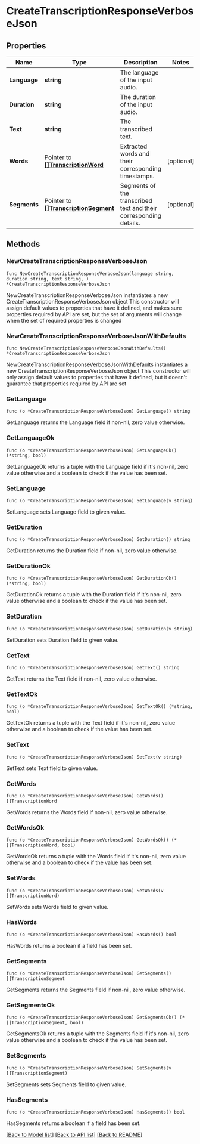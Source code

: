 # CreateTranscriptionResponseVerboseJson

## Properties

Name | Type | Description | Notes
------------ | ------------- | ------------- | -------------
**Language** | **string** | The language of the input audio. | 
**Duration** | **string** | The duration of the input audio. | 
**Text** | **string** | The transcribed text. | 
**Words** | Pointer to [**[]TranscriptionWord**](TranscriptionWord.md) | Extracted words and their corresponding timestamps. | [optional] 
**Segments** | Pointer to [**[]TranscriptionSegment**](TranscriptionSegment.md) | Segments of the transcribed text and their corresponding details. | [optional] 

## Methods

### NewCreateTranscriptionResponseVerboseJson

`func NewCreateTranscriptionResponseVerboseJson(language string, duration string, text string, ) *CreateTranscriptionResponseVerboseJson`

NewCreateTranscriptionResponseVerboseJson instantiates a new CreateTranscriptionResponseVerboseJson object
This constructor will assign default values to properties that have it defined,
and makes sure properties required by API are set, but the set of arguments
will change when the set of required properties is changed

### NewCreateTranscriptionResponseVerboseJsonWithDefaults

`func NewCreateTranscriptionResponseVerboseJsonWithDefaults() *CreateTranscriptionResponseVerboseJson`

NewCreateTranscriptionResponseVerboseJsonWithDefaults instantiates a new CreateTranscriptionResponseVerboseJson object
This constructor will only assign default values to properties that have it defined,
but it doesn't guarantee that properties required by API are set

### GetLanguage

`func (o *CreateTranscriptionResponseVerboseJson) GetLanguage() string`

GetLanguage returns the Language field if non-nil, zero value otherwise.

### GetLanguageOk

`func (o *CreateTranscriptionResponseVerboseJson) GetLanguageOk() (*string, bool)`

GetLanguageOk returns a tuple with the Language field if it's non-nil, zero value otherwise
and a boolean to check if the value has been set.

### SetLanguage

`func (o *CreateTranscriptionResponseVerboseJson) SetLanguage(v string)`

SetLanguage sets Language field to given value.


### GetDuration

`func (o *CreateTranscriptionResponseVerboseJson) GetDuration() string`

GetDuration returns the Duration field if non-nil, zero value otherwise.

### GetDurationOk

`func (o *CreateTranscriptionResponseVerboseJson) GetDurationOk() (*string, bool)`

GetDurationOk returns a tuple with the Duration field if it's non-nil, zero value otherwise
and a boolean to check if the value has been set.

### SetDuration

`func (o *CreateTranscriptionResponseVerboseJson) SetDuration(v string)`

SetDuration sets Duration field to given value.


### GetText

`func (o *CreateTranscriptionResponseVerboseJson) GetText() string`

GetText returns the Text field if non-nil, zero value otherwise.

### GetTextOk

`func (o *CreateTranscriptionResponseVerboseJson) GetTextOk() (*string, bool)`

GetTextOk returns a tuple with the Text field if it's non-nil, zero value otherwise
and a boolean to check if the value has been set.

### SetText

`func (o *CreateTranscriptionResponseVerboseJson) SetText(v string)`

SetText sets Text field to given value.


### GetWords

`func (o *CreateTranscriptionResponseVerboseJson) GetWords() []TranscriptionWord`

GetWords returns the Words field if non-nil, zero value otherwise.

### GetWordsOk

`func (o *CreateTranscriptionResponseVerboseJson) GetWordsOk() (*[]TranscriptionWord, bool)`

GetWordsOk returns a tuple with the Words field if it's non-nil, zero value otherwise
and a boolean to check if the value has been set.

### SetWords

`func (o *CreateTranscriptionResponseVerboseJson) SetWords(v []TranscriptionWord)`

SetWords sets Words field to given value.

### HasWords

`func (o *CreateTranscriptionResponseVerboseJson) HasWords() bool`

HasWords returns a boolean if a field has been set.

### GetSegments

`func (o *CreateTranscriptionResponseVerboseJson) GetSegments() []TranscriptionSegment`

GetSegments returns the Segments field if non-nil, zero value otherwise.

### GetSegmentsOk

`func (o *CreateTranscriptionResponseVerboseJson) GetSegmentsOk() (*[]TranscriptionSegment, bool)`

GetSegmentsOk returns a tuple with the Segments field if it's non-nil, zero value otherwise
and a boolean to check if the value has been set.

### SetSegments

`func (o *CreateTranscriptionResponseVerboseJson) SetSegments(v []TranscriptionSegment)`

SetSegments sets Segments field to given value.

### HasSegments

`func (o *CreateTranscriptionResponseVerboseJson) HasSegments() bool`

HasSegments returns a boolean if a field has been set.


[[Back to Model list]](../README.md#documentation-for-models) [[Back to API list]](../README.md#documentation-for-api-endpoints) [[Back to README]](../README.md)


